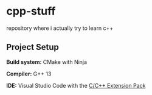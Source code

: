 # cpp-stuff

repository where i actually try to learn c++

## Project Setup

**Build system:** CMake with Ninja

**Compiler:** G++ 13

**IDE:** Visual Studio Code with the [C/C++ Extension Pack](https://marketplace.visualstudio.com/items?itemName=ms-vscode.cpptools-extension-pack)

